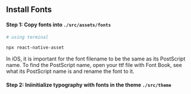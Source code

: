 ## Install Fonts

#### Step 1: Copy fonts into `./src/assets/fonts`

```bash
# using terminal

npx react-native-asset
```

In iOS, it is important for the font filename to be the same as its PostScript name. To find the PostScript name, open your ttf file with Font Book, see what its PostScript name is and rename the font to it.

#### Step 2: Iniinitialize typography with fonts in the theme `./src/theme`

#

